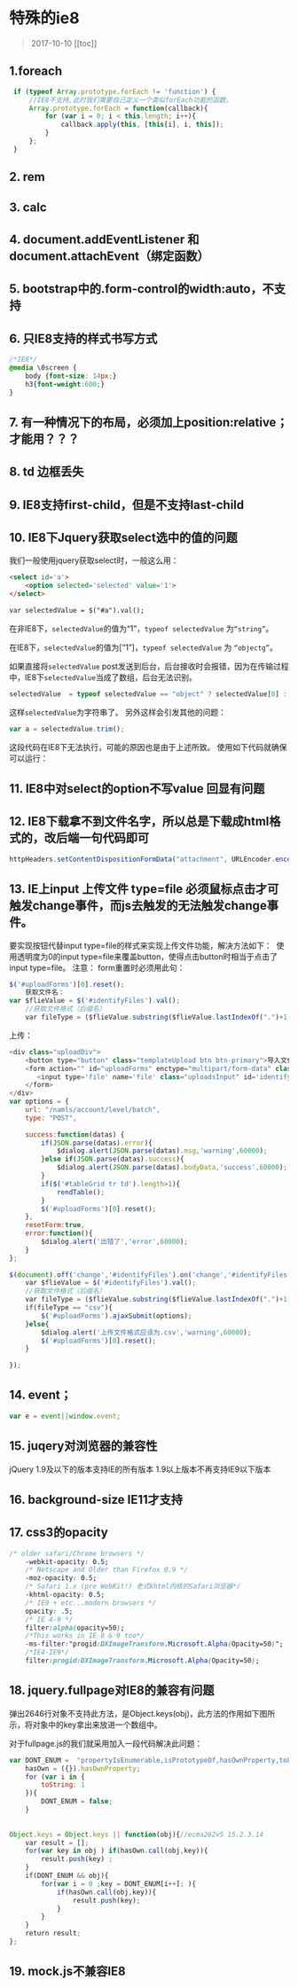 
# 特殊的ie8
>2017-10-10
<tag-part tagName="IE8"/><tag-part tagName="javascript"/><tag-part tagName="css"/>
[[toc]]

## 1.foreach
```javascript
 if (typeof Array.prototype.forEach != 'function') {
     //IE8不支持,此时我们需要自己定义一个类似forEach功能的函数。
     Array.prototype.forEach = function(callback){
         for (var i = 0; i < this.length; i++){
             callback.apply(this, [this[i], i, this]);
         }
     };
 }
```
## 2. rem
## 3. calc
## 4. document.addEventListener 和 document.attachEvent（绑定函数）
## 5. bootstrap中的.form-control的width:auto，不支持
## 6. 只IE8支持的样式书写方式

```css
/*IE8*/
@media \0screen {
    body {font-size: 14px;}
    h3{font-weight:600;}
}
```

## 7. 有一种情况下的布局，必须加上position:relative；才能用？？？
## 8. td 边框丢失
## 9. IE8支持first-child，但是不支持last-child
## 10. IE8下Jquery获取select选中的值的问题

我们一般使用jquery获取select时，一般这么用：
```html
<select id='a'>
    <option selected='selected' value='1'>
</select>
​
var selectedValue = $("#a").val();
```
在非IE8下，`selectedValue`的值为“1”，`typeof selectedValue` 为`“string”`。

在IE8下，`selectedValue`的值为[“1”]，`typeof selectedValue` 为 `“objectg”`。

如果直接将`selectedValue` post发送到后台，后台接收时会报错，因为在传输过程中，IE8下`selectedValue`当成了数组，后台无法识别。
```javascript
selectedValue  = typeof selectedValue == "object" ? selectedValue[0] : selectedValue;
```
这样`selectedValue`为字符串了。
另外这样会引发其他的问题：
```javascript
var a = selectedValue.trim();
```
这段代码在IE8下无法执行，可能的原因也是由于上述所致。
使用如下代码就确保可以运行：

## 11. IE8中对select的option不写value 回显有问题
## 12. IE8下载拿不到文件名字，所以总是下载成html格式的，改后端一句代码即可

```javascript
httpHeaders.setContentDispositionFormData("attachment", URLEncoder.encode(file.getName(), Charset.forName("utf8").name()));
```

## 13. IE上input 上传文件 type=file 必须鼠标点击才可触发change事件，而js去触发的无法触发change事件。

要实现按钮代替input type=file的样式来实现上传文件功能，解决方法如下：
 使用透明度为0的input type=file来覆盖button，使得点击button时相当于点击了input type=file。
注意： form重置时必须用此句：
```javascript
$('#uploadForms')[0].reset();
    获取文件名：
var $flieValue = $('#identifyFiles').val();
    //获取文件格式（后缀名）
    var fileType = ($flieValue.substring($flieValue.lastIndexOf(".")+1,$flieValue.length)).toLowerCase();
```
上传：
```javascript
<div class="uploadDiv">
    <button type="button" class="templateUpload btn btn-primary">导入文件</button>
    <form action="" id="uploadForms" enctype="multipart/form-data" class="upLoads">
       <input type='file' name='file' class="uploadsInput" id='identifyFiles'>
    </form>
</div>
var options = {
    url: "/namls/account/level/batch",
    type: "POST",
​
    success:function(datas) {
        if(JSON.parse(datas).error){
            $dialog.alert(JSON.parse(datas).msg,'warning',60000);
        }else if(JSON.parse(datas).success){
            $dialog.alert(JSON.parse(datas).bodyData,'success',60000);
        }
        if($('#tableGrid tr td').length>1){
            rendTable();
        }
        $('#uploadForms')[0].reset();
    },
    resetForm:true,
    error:function(){
        $dialog.alert('出错了','error',60000);
    }
};
​
$(document).off('change','#identifyFiles').on('change','#identifyFiles',function(event){
    var $flieValue = $('#identifyFiles').val();
    //获取文件格式（后缀名）
    var fileType = ($flieValue.substring($flieValue.lastIndexOf(".")+1,$flieValue.length)).toLowerCase();
    if(fileType == "csv"){
        $('#uploadForms').ajaxSubmit(options);
    }else{
        $dialog.alert('上传文件格式应该为.csv','warning',60000);
        $('#uploadForms')[0].reset();
    }
​
});
```
##  14. event；
```javascript
var e = event||window.event;
```
##  15. juqery对浏览器的兼容性

jQuery 1.9及以下的版本支持IE的所有版本
1.9以上版本不再支持IE9以下版本
##  16. background-size IE11才支持


##  17. css3的opacity
```css
/* older safari/Chrome browsers */  
    -webkit-opacity: 0.5;  
    /* Netscape and Older than Firefox 0.9 */  
    -moz-opacity: 0.5;  
    /* Safari 1.x (pre WebKit!) 老式khtml内核的Safari浏览器*/  
    -khtml-opacity: 0.5;  
    /* IE9 + etc...modern browsers */  
    opacity: .5;  
    /* IE 4-9 */  
    filter:alpha(opacity=50);  
    /*This works in IE 8 & 9 too*/  
    -ms-filter:"progid:DXImageTransform.Microsoft.Alpha(Opacity=50)";  
    /*IE4-IE9*/  
    filter:progid:DXImageTransform.Microsoft.Alpha(Opacity=50);
```
##  18. jquery.fullpage对IE8的兼容有问题

弹出2646行对象不支持此方法，是Object.keys(obj)，此方法的作用如下图所示，将对象中的key拿出来放进一个数组中。

对于fullpage.js的我们就采用加入一段代码解决此问题：

```javascript
var DONT_ENUM =  "propertyIsEnumerable,isPrototypeOf,hasOwnProperty,toLocaleString,toString,valueOf,constructor".split(","),
    hasOwn = ({}).hasOwnProperty;
    for (var i in {
        toString: 1
    }){
        DONT_ENUM = false;
    }
​
​
Object.keys = Object.keys || function(obj){//ecma262v5 15.2.3.14
    var result = [];
    for(var key in obj ) if(hasOwn.call(obj,key)){
        result.push(key) ;
    }
    if(DONT_ENUM && obj){
        for(var i = 0 ;key = DONT_ENUM[i++]; ){
            if(hasOwn.call(obj,key)){
                result.push(key);
            }
        }
    }
    return result;
};
```

## 19. mock.js不兼容IE8